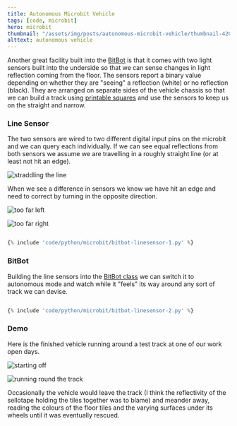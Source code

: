 ```yaml
---
title: Autonomous Microbit Vehicle
tags: [code, microbit]
hero: microbit
thumbnail: "/assets/img/posts/autonomous-microbit-vehicle/thumbnail-420x255.png"
alttext: autonomous vehicle
---
```


Another great facility built into the <a href="http://4tronix.co.uk/blog/?p=1490">BitBot</a> is that it comes with two
light sensors built into the underside so that we can sense changes in light reflection coming from the floor. The sensors
report a binary value depending on whether they are "seeing" a reflection (white) or no reflection (black). They are arranged
on separate sides of the vehicle chassis so that we can build a track using <a href="http://robotsquare.com/wp-content/uploads/2012/11/linefollowtiles.pdf">printable
squares</a> and use the sensors to keep us on the straight and narrow.

### Line Sensor

The two sensors are wired to two different digital input pins on the microbit and we can query each individually. If we can see
equal reflections from both sensors we assume we are travelling in a roughly straight line (or at least not hit an edge).

![straddling the line](/assets/img/posts/autonomous-microbit-vehicle/straddling.png)

When we see a difference in sensors we know we have hit an edge and need to correct by turning in the opposite direction.

![too far left](/assets/img/posts/autonomous-microbit-vehicle/too-far-left.png)

![too far right](/assets/img/posts/autonomous-microbit-vehicle/too-far-right.png)

```python

{% include 'code/python/microbit/bitbot-linesensor-1.py' %}

```

### BitBot

Building the line sensors into the <a href="2019-05-16-microbit-motoring.md">BitBot class</a> we can switch it to autonomous
mode and watch while it "feels" its way around any sort of track we can devise.

```python

{% include 'code/python/microbit/bitbot-linesensor-2.py' %}

```

### Demo

Here is the finished vehicle running around a test track at one of our work open days.

![starting off](/assets/img/posts/autonomous-microbit-vehicle/autonomous-1.png)

![running round the track](/assets/img/posts/autonomous-microbit-vehicle/autonomous-2.png)

Occasionally the vehicle would leave the track (I think the reflectivity of the sellotape holding the tiles together was to blame) and meander away, reading the colours of the floor tiles
and the varying surfaces under its wheels until it was eventually rescued.
